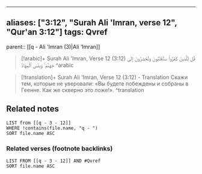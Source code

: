 
---
aliases: ["3:12", "Surah Ali 'Imran, verse 12", "Qur'an 3:12"]
tags: Qvref
---

parent:: [[q - Ali 'Imran (3)|Ali 'Imran]]

> [!arabic]+ Surah Ali 'Imran, Verse 12 (3:12)
> <span class="quran-arabic">قُل لِّلَّذِينَ كَفَرُوا۟ سَتُغْلَبُونَ وَتُحْشَرُونَ إِلَىٰ جَهَنَّمَ ۚ وَبِئْسَ ٱلْمِهَادُ</span>
^arabic

> [!translation]+ Surah Ali 'Imran, Verse 12 (3:12) - Translation
> Скажи тем, которые не уверовали: «Вы будете побеждены и собраны в Геенне. Как же скверно это ложе!».
^translation



## Related notes
```dataview
LIST from [[q - 3 - 12]]
WHERE !contains(file.name, "q - ")
SORT file.name ASC
```

### Related verses (footnote backlinks)
```dataview
LIST FROM [[q - 3 - 12]] AND #Qvref
SORT file.name ASC
```

